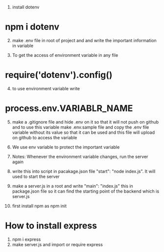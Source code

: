 1. install dotenv
# npm i dotenv

2. make .env file in root of project and and write the important information in variable

3. To get the access of environment variable in any file
# require('dotenv').config()

4. to use environment variable write
# process.env.VARIABLR_NAME

5. make a .gitignore file and hide .env on it so that it will not push on github and to use this variable make .env.sample file and copy the .env file variable without its value so that it can be used and this file will upload on github to access the variable

6. We use env variable to protect the important variable

7. Notes: Whenever the environment variable changes, run the server again

8. write this into script in pacakage.json file "start": "node index.js". It will used to start the server

9. make a server.js in a root and write  "main": "index.js" this in package.json file so it can find the starting point of the backend which is server.js

10. first install npm as npm init

# How to install express
1. npm i express
2. make server.js and import or require express